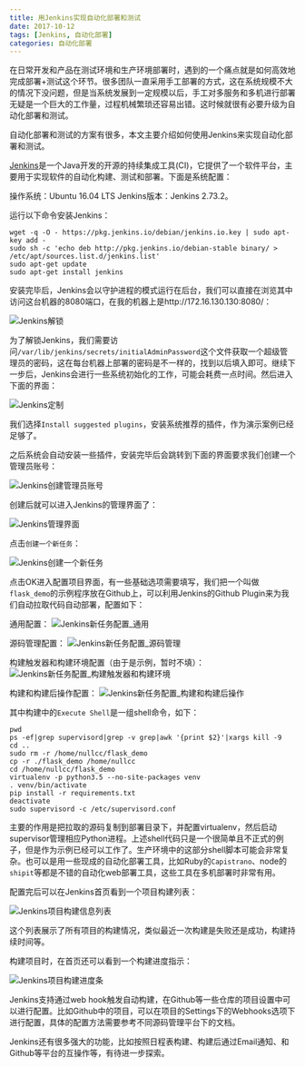 ```yaml
---
title: 用Jenkins实现自动化部署和测试
date: 2017-10-12
tags: [Jenkins, 自动化部署]
categories: 自动化部署
---
```


在日常开发和产品在测试环境和生产环境部署时，遇到的一个痛点就是如何高效地完成部署+测试这个环节。很多团队一直采用手工部署的方式，这在系统规模不大的情况下没问题，但是当系统发展到一定规模以后，手工对多服务和多机进行部署无疑是一个巨大的工作量，过程机械繁琐还容易出错。这时候就很有必要升级为自动化部署和测试。

自动化部署和测试的方案有很多，本文主要介绍如何使用Jenkins来实现自动化部署和测试。

[Jenkins](https://jenkins.io/)是一个Java开发的开源的持续集成工具(CI)，它提供了一个软件平台，主要用于实现软件的自动化构建、测试和部署。下面是系统配置：

操作系统：Ubuntu 16.04 LTS
Jenkins版本：Jenkins 2.73.2。

运行以下命令安装Jenkins：

```shell
wget -q -O - https://pkg.jenkins.io/debian/jenkins.io.key | sudo apt-key add -
sudo sh -c 'echo deb http://pkg.jenkins.io/debian-stable binary/ > /etc/apt/sources.list.d/jenkins.list'
sudo apt-get update
sudo apt-get install jenkins
```

安装完毕后，Jenkins会以守护进程的模式运行在后台，我们可以直接在浏览其中访问这台机器的8080端口，在我的机器上是http://172.16.130.130:8080/：

![Jenkins解锁](/assets/images/post_imgs/jenkins_1.png)

为了解锁Jenkins，我们需要访问`/var/lib/jenkins/secrets/initialAdminPassword`这个文件获取一个超级管理员的密码，这在每台机器上部署的密码是不一样的，找到以后填入即可。继续下一步后，Jenkins会进行一些系统初始化的工作，可能会耗费一点时间。然后进入下面的界面：

![Jenkins定制](/assets/images/post_imgs/jenkins_2.png)

我们选择`Install suggested plugins`，安装系统推荐的插件，作为演示案例已经足够了。

之后系统会自动安装一些插件，安装完毕后会跳转到下面的界面要求我们创建一个管理员账号：

![Jenkins创建管理员账号](/assets/images/post_imgs/jenkins_3.png)

创建后就可以进入Jenkins的管理界面了：

![Jenkins管理界面](/assets/images/post_imgs/jenkins_4.png)

点击`创建一个新任务`：

![Jenkins创建一个新任务](/assets/images/post_imgs/jenkins_5.png)

点击OK进入配置项目界面，有一些基础选项需要填写，我们把一个叫做`flask_demo`的示例程序放在Github上，可以利用Jenkins的Github Plugin来为我们自动拉取代码自动部署，配置如下：

通用配置：
![Jenkins新任务配置_通用](/assets/images/post_imgs/jenkins_6.png)

源码管理配置：
![Jenkins新任务配置_源码管理](/assets/images/post_imgs/jenkins_7.png)

构建触发器和构建环境配置（由于是示例，暂时不填）：
![Jenkins新任务配置_构建触发器和构建环境](/assets/images/post_imgs/jenkins_8.png)

构建和构建后操作配置：
![Jenkins新任务配置_构建和构建后操作](/assets/images/post_imgs/jenkins_9.png)

其中构建中的`Execute Shell`是一组shell命令，如下：

```shell
pwd
ps -ef|grep supervisord|grep -v grep|awk '{print $2}'|xargs kill -9
cd ..
sudo rm -r /home/nullcc/flask_demo
cp -r ./flask_demo /home/nullcc
cd /home/nullcc/flask_demo
virtualenv -p python3.5 --no-site-packages venv
. venv/bin/activate
pip install -r requirements.txt
deactivate
sudo supervisord -c /etc/supervisord.conf
```

主要的作用是把拉取的源码复制到部署目录下，并配置virtualenv，然后启动supervisor管理相应Python进程。上述shell代码只是一个很简单且不正式的例子，但是作为示例已经可以工作了。生产环境中的这部分shell脚本可能会非常复杂。也可以是用一些现成的自动化部署工具，比如Ruby的`Capistrano`、node的`shipit`等都是不错的自动化web部署工具，这些工具在多机部署时非常有用。

配置完后可以在Jenkins首页看到一个项目构建列表：

![Jenkins项目构建信息列表](/assets/images/post_imgs/jenkins_10.png)

这个列表展示了所有项目的构建情况，类似最近一次构建是失败还是成功，构建持续时间等。

构建项目时，在首页还可以看到一个构建进度指示：

![Jenkins项目构建进度条](/assets/images/post_imgs/jenkins_11.png)

Jenkins支持通过web hook触发自动构建，在Github等一些仓库的项目设置中可以进行配置。比如Github中的项目，可以在项目的Settings下的Webhooks选项下进行配置，具体的配置方法需要参考不同源码管理平台下的文档。

Jenkins还有很多强大的功能，比如按照日程表构建、构建后通过Email通知、和Github等平台的互操作等，有待进一步探索。

